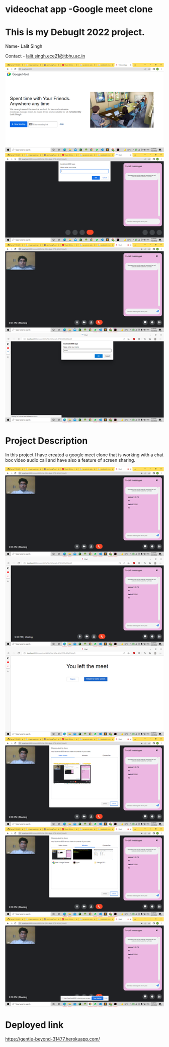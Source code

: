 # videochat app -Google meet clone




# This is my DebugIt 2022 project.


Name- Lalit Singh

Contact - lalit.singh.ece21@itbhu.ac.in


![alt text](https://github.com/9389lalit/vc-app/blob/master/image/1.png?raw=true)
![alt text](https://github.com/9389lalit/vc-app/blob/master/image/2.png?raw=true)
![alt text](https://github.com/9389lalit/vc-app/blob/master/image/3.png?raw=true)
![alt text](https://github.com/9389lalit/vc-app/blob/master/image/4.png?raw=true)

# Project Description

In this project I have created a google meet clone that is working with a chat box video audio call and have also a feature of screen sharing.


![alt text](https://github.com/9389lalit/vc-app/blob/master/image/5.png?raw=true)
![alt text](https://github.com/9389lalit/vc-app/blob/master/image/6.png?raw=true)
![alt text](https://github.com/9389lalit/vc-app/blob/master/image/7.png?raw=true)
![alt text](https://github.com/9389lalit/vc-app/blob/master/image/8.png?raw=true)
![alt text](https://github.com/9389lalit/vc-app/blob/master/image/9.png?raw=true)
![alt text](https://github.com/9389lalit/vc-app/blob/master/image/10.png?raw=true)


# Deployed link

https://gentle-beyond-31477.herokuapp.com/

